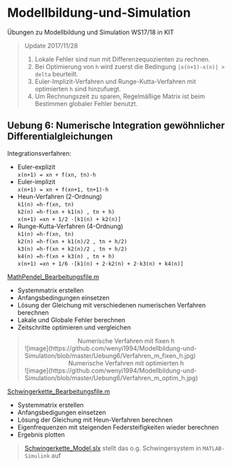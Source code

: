 # Modellbildung-und-Simulation
Übungen zu Modellbildung und Simulation WS17/18 in KIT

> Update 2017/11/28
> 1. Lokale Fehler sind nun mit Differenzequozienten zu rechnen.
> 2. Bei Optimierung von `h` wird zuerst die Bedingung `|x(n+1)-x(n)| > delta` beurteilt.
> 3. Euler-Implizit-Verfahren und Runge-Kutta-Verfahren mit optimierten `h` sind hinzufuegt.
> 4. Um Rechnungszeit zu sparen, Regelmäßige Matrix ist beim Bestimmen globaler Fehler benutzt.

## Uebung 6: Numerische Integration gewöhnlicher Differentialgleichungen
Integrationsverfahren:
  * Euler-explizit  
    `x(n+1) = xn + f(xn, tn)·h`
  * Euler-implizit  
    `x(n+1) = xn + f(xn+1, tn+1)·h`
  * Heun-Verfahren (2-Ordnung)  
    `k1(n) =h·f(xn, tn)`  
    `k2(n) =h·f(xn + k1(n) , tn + h)`  
    `x(n+1) =xn + 1/2 ·[k1(n) + k2(n)]`
  * Runge-Kutta-Verfahren (4-Ordnung)  
    `k1(n) =h·f(xn, tn)`  
    `k2(n) =h·f(xn + k1(n)/2 , tn + h/2)`  
    `k3(n) =h·f(xn + k2(n)/2 , tn + h/2)`  
    `k4(n) =h·f(xn + k3(n) , tn + h)`  
    `x(n+1) =xn + 1/6 ·[k1(n) + 2·k2(n) + 2·k3(n) + k4(n)]`

[MathPendel_Bearbeitungsfile.m](https://github.com/wenyi1994/Modellbildung-und-Simulation/blob/master/Uebung6/MathPendel_Bearbeitungsfile.m)
 * Systemmatrix erstellen
 * Anfangsbedingungen einsetzen
 * Lösung der Gleichung mit verschiedenen numerischen Verfahren berechnen
 * Lakale und Globale Fehler berechnen
 * Zeitschritte optimieren und vergleichen
 > <center>Numerische Verfahren mit fixen h</center>
 > ![image](https://github.com/wenyi1994/Modellbildung-und-Simulation/blob/master/Uebung6/Verfahren_m_fixen_h.jpg)
 > <center>Numerische Verfahren mit optimierten h</center>
 > ![image](https://github.com/wenyi1994/Modellbildung-und-Simulation/blob/master/Uebung6/Verfahren_m_optim_h.jpg)

[Schwingerkette_Bearbeitungsfile.m](https://github.com/wenyi1994/Modellbildung-und-Simulation/blob/master/Uebung6/Schwingerkette_Bearbeitungsfile.m)
 * Systemmatrix erstellen
 * Anfangsbedigungen einsetzen
 * Lösung der Gleichung mit Heun-Verfahren berechnen
 * Eigenfrequenzen mit steigenden Federsteifigkeiten wieder berechnen
 * Ergebnis plotten  
 > [Schwingerkette_Model.slx](https://github.com/wenyi1994/Modellbildung-und-Simulation/blob/master/Uebung6/Schwingerkette_Model.slx) stellt das o.g. Schwingersystem in `MATLAB-Simulink` auf
